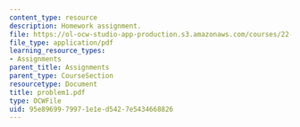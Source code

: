 ```yaml
---
content_type: resource
description: Homework assignment.
file: https://ol-ocw-studio-app-production.s3.amazonaws.com/courses/22-314j-structural-mechanics-in-nuclear-power-technology-fall-2006/95e8969979971e1ed5427e5434668826_problem1.pdf
file_type: application/pdf
learning_resource_types:
- Assignments
parent_title: Assignments
parent_type: CourseSection
resourcetype: Document
title: problem1.pdf
type: OCWFile
uid: 95e89699-7997-1e1e-d542-7e5434668826
---
```

